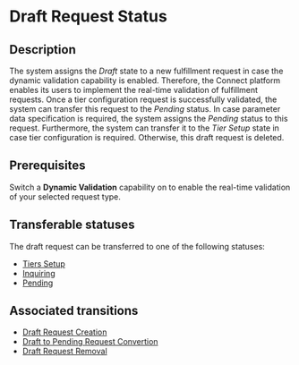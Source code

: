 # Draft Request Status
## Description
The system assigns the *Draft* state to a new fulfillment request in case the dynamic validation capability is enabled. Therefore, the Connect platform enables its users to implement the real-time validation of fulfillment requests. Once a tier configuration request is successfully validated, the system can transfer this request to the *Pending* status. In case parameter data specification is required, the system assigns the *Pending* status to this request. Furthermore, the system can transfer it to the *Tier Setup* state in case tier configuration is required. Otherwise, this draft request is deleted.
## Prerequisites
Switch a **Dynamic Validation** capability on to enable the real-time validation of your selected request type.
## Transferable statuses
The draft request can be transferred to one of the following statuses:

* [Tiers Setup](s-c-tiers-setup.html)
* [Inquiring](s-d-inquiring.html)
* [Pending](s-b-pending.html)
## Associated transitions
* [Draft Request Creation](t-2-new-draft.html)
* [Draft to Pending Request Convertion](t-3-draft-pending.html)
* [Draft Request Removal](t-4-draft-deleted.html)
